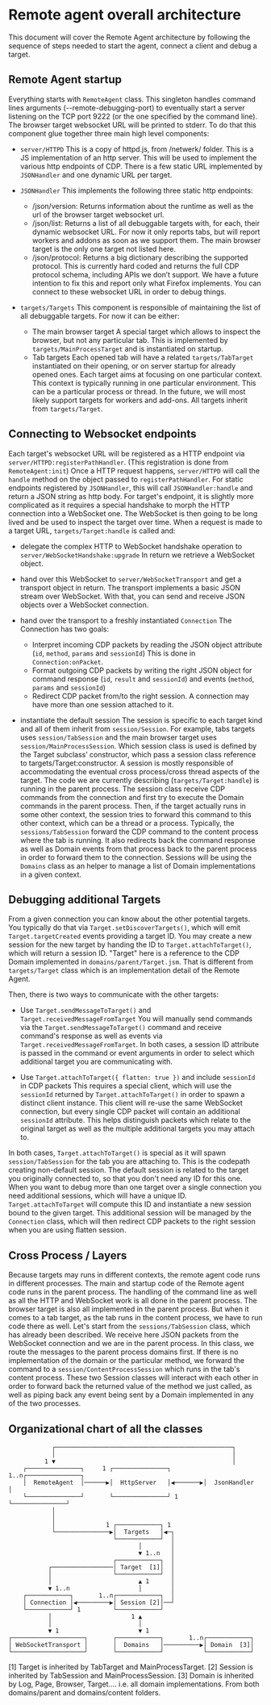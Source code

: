 Remote agent overall architecture
=================================

This document will cover the Remote Agent architecture by following the sequence of steps needed to start the agent, connect a client and debug a target.

Remote Agent startup
--------------------

Everything starts with `RemoteAgent` class.
This singleton handles command lines arguments (--remote-debugging-port) to eventually
start a server listening on the TCP port 9222 (or the one specified by the command line).
The browser target websocket URL will be printed to stderr.
To do that this component glue together three main high level components:

  * `server/HTTPD`
    This is a copy of httpd.js, from /netwerk/ folder. This is a JS implementation of an http server.
    This will be used to implement the various http endpoints of CDP.
    There is a few static URL implemented by `JSONHandler` and one dynamic URL per target.

  * `JSONHandler`
    This implements the following three static http endpoints:
    * /json/version:
      Returns information about the runtime as well as the url of the browser target websocket url.
    * /json/list:
      Returns a list of all debuggable targets with, for each, their dynamic websocket URL.
      For now it only reports tabs, but will report workers and addons as soon as we support them.
      The main browser target is the only one target not listed here.
    * /json/protocol:
      Returns a big dictionary describing the supported protocol.
      This is currently hard coded and returns the full CDP protocol schema, including APIs we don’t support.
      We have a future intention to fix this and report only what Firefox implements.
    You can connect to these websocket URL in order to debug things.

  * `targets/Targets`
    This component is responsible of maintaining the list of all debuggable targets.
    For now it can be either:
    * The main browser target
      A special target which allows to inspect the browser, but not any particular tab.
      This is implemented by `targets/MainProcessTarget` and is instantiated on startup.
    * Tab targets
      Each opened tab will have a related `targets/TabTarget` instantiated on their opening,
      or on server startup for already opened ones.
    Each target aims at focusing on one particular context. This context is typically running in one
    particular environment. This can be a particular process or thread.
    In the future, we will most likely support targets for workers and add-ons.
    All targets inherit from `targets/Target`.

Connecting to Websocket endpoints
---------------------------------

Each target's websocket URL will be registered as a HTTP endpoint via `server/HTTPD:registerPathHandler`.
(This registration is done from `RemoteAgent:init`)
Once a HTTP request happens, `server/HTTPD` will call the `handle` method on the object passed to `registerPathHandler`.
For static endpoints registered by `JSONHandler`, this will call `JSONHandler:handle` and return a JSON string as http body.
For target's endpoint, it is slightly more complicated as it requires a special handshake to morph the HTTP connection into a WebSocket one.
The WebSocket is then going to be long lived and be used to inspect the target over time.
When a request is made to a target URL, `targets/Target:handle` is called and:

  * delegate the complex HTTP to WebSocket handshake operation to `server/WebSocketHandshake:upgrade`
    In return we retrieve a WebSocket object.

  * hand over this WebSocket to `server/WebSocketTransport`
    and get a transport object in return. The transport implements a basic JSON stream over WebSocket. With that, you can send and receive JSON objects over a WebSocket connection.

  * hand over the transport to a freshly instantiated `Connection`
    The Connection has two goals:
    * Interpret incoming CDP packets by reading the JSON object attribute (`id`, `method`, `params` and `sessionId`)
      This is done in `Connection:onPacket`.
    * Format outgoing CDP packets by writing the right JSON object for command response (`id`, `result` and `sessionId`) and events (`method`, `params` and `sessionId`)
    * Redirect CDP packet from/to the right session.
    A connection may have more than one session attached to it.

  * instantiate the default session
    The session is specific to each target kind and all of them inherit from `session/Session`.
    For example, tabs targets uses `session/TabSession` and the main browser target uses `session/MainProcessSession`.
    Which session class is used is defined by the Target subclass’ constructor, which pass a session class reference to targets/Target:constructor.
    A session is mostly responsible of accommodating the eventual cross process/cross thread aspects of the target.
    The code we are currently describing (`targets/Target:handle`) is running in the parent process.
    The session class receive CDP commands from the connection and first try to execute the Domain commands in the parent process.
    Then, if the target actually runs in some other context, the session tries to forward this command to this other context, which can be a thread or a process.
    Typically, the `sessions/TabSession` forward the CDP command to the content process where the tab is running.
    It also redirects back the command response as well as Domain events from that process back to the parent process in order to
    forward them to the connection.
    Sessions will be using the `Domains` class as an helper to manage a list of Domain implementations in a given context.

Debugging additional Targets
----------------------------

From a given connection you can know about the other potential targets.
You typically do that via `Target.setDiscoverTargets()`, which will emit `Target.targetCreated` events providing a target ID.
You may create a new session for the new target by handing the ID to `Target.attachToTarget()`, which will return a session ID.
"Target" here is a reference to the CDP Domain implemented in `domains/parent/Target.jsm`. That is different from `targets/Target`
class which is an implementation detail of the Remote Agent.

Then, there is two ways to communicate with the other targets:

  * Use `Target.sendMessageToTarget()` and `Target.receivedMessageFromTarget`
    You will manually send commands via the `Target.sendMessageToTarget()` command and receive command's response as well as events via `Target.receivedMessageFromTarget`.
    In both cases, a session ID attribute is passed in the command or event arguments in order to select which additional target you are communicating with.

  * Use `Target.attachToTarget({ flatten: true })` and include `sessionId` in CDP packets
    This requires a special client, which will use the `sessionId` returned by `Target.attachToTarget()` in order to spawn a distinct client instance.
    This client will re-use the same WebSocket connection, but every single CDP packet will contain an additional `sessionId` attribute.
    This helps distinguish packets which relate to the original target as well as the multiple additional targets you may attach to.

In both cases, `Target.attachToTarget()` is special as it will spawn `session/TabSession` for the tab you are attaching to.
This is the codepath creating non-default session. The default session is related to the target you originally connected to,
so that you don't need any ID for this one. When you want to debug more than one target over a single connection
you need additional sessions, which will have a unique ID.
`Target.attachToTarget` will compute this ID and instantiate a new session bound to the given target.
This additional session will be managed by the `Connection` class, which will then redirect CDP packets to the
right session when you are using flatten session.

Cross Process / Layers
----------------------

Because targets may runs in different contexts, the remote agent code runs in different processes.
The main and startup code of the Remote agent code runs in the parent process.
The handling of the command line as well as all the HTTP and WebSocket work is all done in the parent process.
The browser target is also all implemented in the parent process.
But when it comes to a tab target, as the tab runs in the content process, we have to run code there as well.
Let's start from the `sessions/TabSession` class, which has already been described.
We receive here JSON packets from the WebSocket connection and we are in the parent process.
In this class, we route the messages to the parent process domains first.
If there is no implementation of the domain or the particular method,
we forward the command to a `session/ContentProcessSession` which runs in the tab's content process.
These two Session classes will interact with each other in order to forward back the returned value
of the method we just called, as well as piping back any event being sent by a Domain implemented in any
of the two processes.

Organizational chart of all the classes
----------------------------------------
```
            ┌─────────────────────────────────────────────────┐
            │                                                 │
          1 ▼                                                 │
    ┌───────────────┐     1 ┌───────────────┐     1..n┌───────────────┐
    │  RemoteAgent  │──────▶│  HttpServer   │◀───────▶│  JsonHandler  │
    └───────────────┘       └───────────────┘ 1       └───────────────┘
            │
            │
            │              1 ┌────────────┐ 1
            └───────────────▶│  Targets   │◀─┐
                             └────────────┘  │
                                    │        │
                                    ▼ 1..n   │
                             ┌────────────┐  │
           ┌─────────────────│ Target  [1]│  │
           │                 └────────────┘  │
           │                        ▲ 1      │
           ▼ 1..n                   │        │
    ┌────────────┐       1..n┌────────────┐  │
    │ Connection │◀─────────▶│ Session [2]│──┘
    └────────────┘ 1         └────────────┘
           │                      1 ▲
           │                        │
           ▼ 1                      ▼ 1
┌────────────────────┐       ┌────────────┐       1..n┌────────────┐
│ WebSocketTransport │       │  Domains   │──────────▶│ Domain  [3]│
└────────────────────┘       └────────────┘           └────────────┘
```
 [1] Target is inherited by TabTarget and MainProcessTarget.
 [2] Session is inherited by TabSession and MainProcessSession.
 [3] Domain is inherited by Log, Page, Browser, Target.... i.e. all domain implementations. From both domains/parent and domains/content folders.
